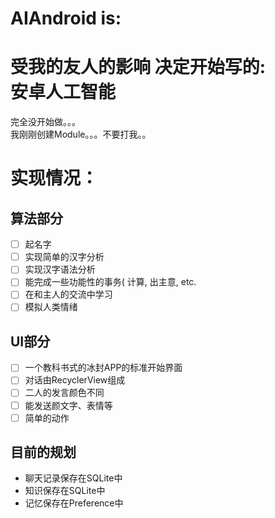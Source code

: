 # AIAndroid is:
受我的友人的影响 决定开始写的:<br/>
安卓人工智能
===
完全没开始做。。。<br/>
我刚刚创建Module。。。不要打我。。<br/>

# 实现情况：

## 算法部分
- [ ] 起名字
- [ ] 实现简单的汉字分析
- [ ] 实现汉字语法分析
- [ ] 能完成一些功能性的事务( 计算, 出主意, etc.
- [ ] 在和主人的交流中学习
- [ ] 模拟人类情绪

## UI部分
- [ ] 一个教科书式的冰封APP的标准开始界面
- [ ] 对话由RecyclerView组成
- [ ] 二人的发言颜色不同
- [ ] 能发送颜文字、表情等
- [ ] 简单的动作

## 目前的规划
+ 聊天记录保存在SQLite中
+ 知识保存在SQLite中
+ 记忆保存在Preference中
